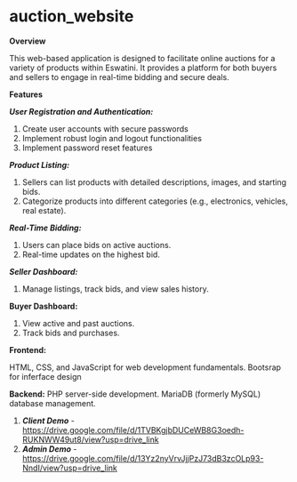 # auction_website

**Overview**

This web-based application is designed to facilitate online auctions for a variety of products within Eswatini. It provides a platform for both buyers and sellers to engage in real-time bidding and secure deals.

**Features**

**_User Registration and Authentication:_**
1. Create user accounts with secure passwords
2. Implement robust login and logout functionalities
3. Implement password reset features
   
**_Product Listing:_**
1. Sellers can list products with detailed descriptions, images, and starting bids.
2. Categorize products into different categories (e.g., electronics, vehicles, real estate).

**_Real-Time Bidding:_**
1. Users can place bids on active auctions.
2. Real-time updates on the highest bid.
   
**_Seller Dashboard:_**
1. Manage listings, track bids, and view sales history.

**Buyer Dashboard:**
1. View active and past auctions.
2. Track bids and purchases.

**Frontend:**

HTML, CSS, and JavaScript for web development fundamentals.
Bootsrap for inferface design

**Backend:**
PHP server-side development.
MariaDB (formerly MySQL) database management.

1. **_Client Demo_** - https://drive.google.com/file/d/1TVBKgjbDUCeWB8G3oedh-RUKNWW49ut8/view?usp=drive_link
2. **_Admin Demo_** - https://drive.google.com/file/d/13Yz2nyVrvJjjPzJ73dB3zcOLp93-NndI/view?usp=drive_link
